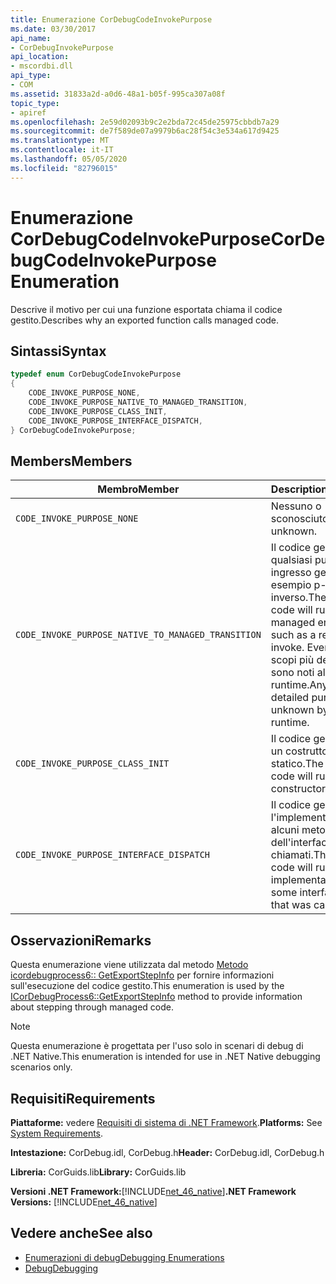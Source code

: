 ```yaml
---
title: Enumerazione CorDebugCodeInvokePurpose
ms.date: 03/30/2017
api_name:
- CorDebugInvokePurpose
api_location:
- mscordbi.dll
api_type:
- COM
ms.assetid: 31833a2d-a0d6-48a1-b05f-995ca307a08f
topic_type:
- apiref
ms.openlocfilehash: 2e59d02093b9c2e2bda72c45de25975cbbdb7a29
ms.sourcegitcommit: de7f589de07a9979b6ac28f54c3e534a617d9425
ms.translationtype: MT
ms.contentlocale: it-IT
ms.lasthandoff: 05/05/2020
ms.locfileid: "82796015"
---
```

# <a name="cordebugcodeinvokepurpose-enumeration"></a><span data-ttu-id="9c1dc-102">Enumerazione CorDebugCodeInvokePurpose</span><span class="sxs-lookup"><span data-stu-id="9c1dc-102">CorDebugCodeInvokePurpose Enumeration</span></span>
<span data-ttu-id="9c1dc-103">Descrive il motivo per cui una funzione esportata chiama il codice gestito.</span><span class="sxs-lookup"><span data-stu-id="9c1dc-103">Describes why an exported function calls managed code.</span></span>  
  
## <a name="syntax"></a><span data-ttu-id="9c1dc-104">Sintassi</span><span class="sxs-lookup"><span data-stu-id="9c1dc-104">Syntax</span></span>  
  
```cpp  
typedef enum CorDebugCodeInvokePurpose  
{  
    CODE_INVOKE_PURPOSE_NONE,  
    CODE_INVOKE_PURPOSE_NATIVE_TO_MANAGED_TRANSITION,
    CODE_INVOKE_PURPOSE_CLASS_INIT,  
    CODE_INVOKE_PURPOSE_INTERFACE_DISPATCH,  
} CorDebugCodeInvokePurpose;  
```  
  
## <a name="members"></a><span data-ttu-id="9c1dc-105">Members</span><span class="sxs-lookup"><span data-stu-id="9c1dc-105">Members</span></span>  
  
|<span data-ttu-id="9c1dc-106">Membro</span><span class="sxs-lookup"><span data-stu-id="9c1dc-106">Member</span></span>|<span data-ttu-id="9c1dc-107">Description</span><span class="sxs-lookup"><span data-stu-id="9c1dc-107">Description</span></span>|  
|------------|-----------------|  
|`CODE_INVOKE_PURPOSE_NONE`|<span data-ttu-id="9c1dc-108">Nessuno o sconosciuto.</span><span class="sxs-lookup"><span data-stu-id="9c1dc-108">None or unknown.</span></span>|  
|`CODE_INVOKE_PURPOSE_NATIVE_TO_MANAGED_TRANSITION`|<span data-ttu-id="9c1dc-109">Il codice gestito esegue qualsiasi punto di ingresso gestito, ad esempio p-invoke inverso.</span><span class="sxs-lookup"><span data-stu-id="9c1dc-109">The managed code will run any managed entry point, such as a reverse p-invoke.</span></span> <span data-ttu-id="9c1dc-110">Eventuali altri scopi più dettagliati non sono noti al runtime.</span><span class="sxs-lookup"><span data-stu-id="9c1dc-110">Any more detailed purpose is unknown by the runtime.</span></span>|  
|`CODE_INVOKE_PURPOSE_CLASS_INIT`|<span data-ttu-id="9c1dc-111">Il codice gestito esegue un costruttore statico.</span><span class="sxs-lookup"><span data-stu-id="9c1dc-111">The managed code will run a static constructor.</span></span>|  
|`CODE_INVOKE_PURPOSE_INTERFACE_DISPATCH`|<span data-ttu-id="9c1dc-112">Il codice gestito esegue l'implementazione per alcuni metodi dell'interfaccia chiamati.</span><span class="sxs-lookup"><span data-stu-id="9c1dc-112">The managed code will run the implementation for some interface method that was called.</span></span>|  
  
## <a name="remarks"></a><span data-ttu-id="9c1dc-113">Osservazioni</span><span class="sxs-lookup"><span data-stu-id="9c1dc-113">Remarks</span></span>  
 <span data-ttu-id="9c1dc-114">Questa enumerazione viene utilizzata dal metodo [Metodo icordebugprocess6:: GetExportStepInfo](icordebugprocess6-getexportstepinfo-method.md) per fornire informazioni sull'esecuzione del codice gestito.</span><span class="sxs-lookup"><span data-stu-id="9c1dc-114">This enumeration is used by the [ICorDebugProcess6::GetExportStepInfo](icordebugprocess6-getexportstepinfo-method.md) method to provide information about stepping through managed code.</span></span>  
  
> [!NOTE]
> <span data-ttu-id="9c1dc-115">Questa enumerazione è progettata per l'uso solo in scenari di debug di .NET Native.</span><span class="sxs-lookup"><span data-stu-id="9c1dc-115">This enumeration is intended for use in .NET Native debugging scenarios only.</span></span>  
  
## <a name="requirements"></a><span data-ttu-id="9c1dc-116">Requisiti</span><span class="sxs-lookup"><span data-stu-id="9c1dc-116">Requirements</span></span>  
 <span data-ttu-id="9c1dc-117">**Piattaforme:** vedere [Requisiti di sistema di .NET Framework](../../get-started/system-requirements.md).</span><span class="sxs-lookup"><span data-stu-id="9c1dc-117">**Platforms:** See [System Requirements](../../get-started/system-requirements.md).</span></span>  
  
 <span data-ttu-id="9c1dc-118">**Intestazione:** CorDebug.idl, CorDebug.h</span><span class="sxs-lookup"><span data-stu-id="9c1dc-118">**Header:** CorDebug.idl, CorDebug.h</span></span>  
  
 <span data-ttu-id="9c1dc-119">**Libreria:** CorGuids.lib</span><span class="sxs-lookup"><span data-stu-id="9c1dc-119">**Library:** CorGuids.lib</span></span>  
  
 <span data-ttu-id="9c1dc-120">**Versioni .NET Framework:**[!INCLUDE[net_46_native](../../../../includes/net-46-native-md.md)]</span><span class="sxs-lookup"><span data-stu-id="9c1dc-120">**.NET Framework Versions:** [!INCLUDE[net_46_native](../../../../includes/net-46-native-md.md)]</span></span>  
  
## <a name="see-also"></a><span data-ttu-id="9c1dc-121">Vedere anche</span><span class="sxs-lookup"><span data-stu-id="9c1dc-121">See also</span></span>

- [<span data-ttu-id="9c1dc-122">Enumerazioni di debug</span><span class="sxs-lookup"><span data-stu-id="9c1dc-122">Debugging Enumerations</span></span>](debugging-enumerations.md)
- [<span data-ttu-id="9c1dc-123">Debug</span><span class="sxs-lookup"><span data-stu-id="9c1dc-123">Debugging</span></span>](index.md)
